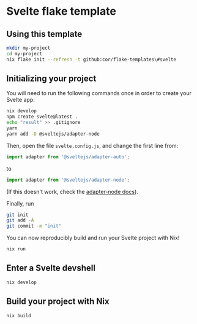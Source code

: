 # Svelte flake template

## Using this template

```bash
mkdir my-project
cd my-project
nix flake init --refresh -t github:cor/flake-templates\#svelte
```


## Initializing your project

You will need to run the following commands once in order to create your Svelte app:

```bash
nix develop
npm create svelte@latest .
echo "result" >> .gitignore
yarn
yarn add -D @sveltejs/adapter-node
```

Then, open the file `svelte.config.js`, and change the first line from:

```javascript
import adapter from '@sveltejs/adapter-auto';
```

to

```javascript
import adapter from '@sveltejs/adapter-node';
```

(If this doesn't work, check the [adapter-node docs](https://kit.svelte.dev/docs/adapter-node)).

Finally, run 

```bash
git init
git add -A
git commit -m "init"
```

You can now reproducibly build and run your Svelte project with Nix!

```bash
nix run
```

## Enter a Svelte devshell 

```bash
nix develop
```

## Build your project with Nix

```bash
nix build
```
